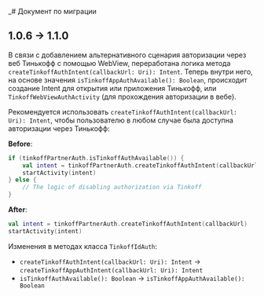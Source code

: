 _# Документ по миграции

## 1.0.6 -> 1.1.0

В связи с добавлением альтернативного сценария авторизации через веб Тинькофф с помощью WebView,
переработана логика метода `createTinkoffAuthIntent(callbackUrl: Uri): Intent`. Теперь внутри него, на основе значения
`isTinkoffAppAuthAvailable(): Boolean`, происходит создание Intent для открытия или приложения Тинькофф,
или `TinkoffWebViewAuthActivity` (для прохождения авторизации в вебе).

Рекомендуется использовать `createTinkoffAuthIntent(callbackUrl: Uri): Intent`, чтобы пользователю в любом случае была
доступна авторизации через Тинькофф:

**Before**:

```kotlin
if (tinkoffPartnerAuth.isTinkoffAuthAvailable()) { 
    val intent = tinkoffPartnerAuth.createTinkoffAuthIntent(callbackUrl)
    startActivity(intent)
} else {
    // The logic of disabling authorization via Tinkoff
}
```

**After**:

```kotlin
val intent = tinkoffPartnerAuth.createTinkoffAuthIntent(callbackUrl)
startActivity(intent)
```

Изменения в методах класса `TinkoffIdAuth`:
- `createTinkoffAuthIntent(callbackUrl: Uri): Intent` -> `createTinkoffAppAuthIntent(callbackUrl: Uri): Intent`
- `isTinkoffAuthAvailable(): Boolean` -> `isTinkoffAppAuthAvailable(): Boolean`
